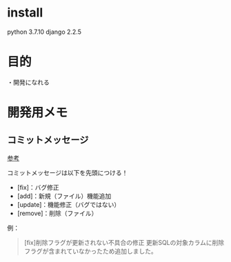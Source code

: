 # install
python 3.7.10
django 2.2.5   

# 目的
・開発になれる


# 開発用メモ
## コミットメッセージ
[参考](https://qiita.com/itosho/items/9565c6ad2ffc24c09364)

コミットメッセージは以下を先頭につける！

* \[fix\]：バグ修正
* \[add\]：新規（ファイル）機能追加
* \[update\]：機能修正（バグではない）
* \[remove\]：削除（ファイル）

例：
>\[fix\]削除フラグが更新されない不具合の修正
>更新SQLの対象カラムに削除フラグが含まれていなかったため追加しました。